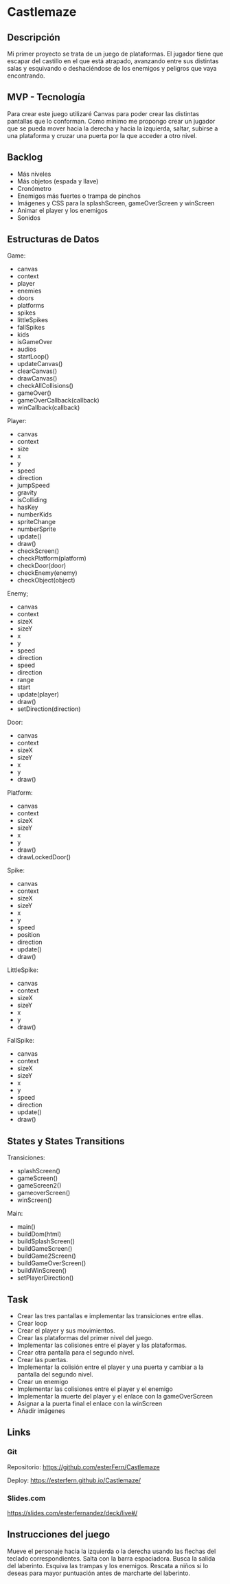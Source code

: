 # Castlemaze

## Descripción

Mi primer proyecto se trata de un juego de plataformas. El jugador tiene que escapar del castillo en el que está atrapado, avanzando entre sus distintas salas y esquivando o deshaciéndose de los enemigos y peligros que vaya encontrando. 

## MVP - Tecnología

Para crear este juego utilizaré Canvas para poder crear las distintas pantallas que lo conforman. Como mínimo me propongo crear un jugador que se pueda mover hacia la derecha y hacia la izquierda, saltar, subirse a una plataforma y cruzar una puerta por la que acceder a otro nivel.

## Backlog

- Más niveles
- Más objetos (espada y llave)
- Cronómetro
- Enemigos más fuertes o trampa de pinchos
- Imágenes y CSS para la splashScreen, gameOverScreen y winScreen
- Animar el player y los enemigos
- Sonidos


## Estructuras de Datos


Game:

- canvas
- context
- player
- enemies
- doors
- platforms
- spikes
- littleSpikes
- fallSpikes
- kids
- isGameOver
- audios
- startLoop()
- updateCanvas()
- clearCanvas()
- drawCanvas()
- checkAllCollisions()
- gameOver()
- gameOverCallback(callback)
- winCallback(callback)


Player:

- canvas
- context
- size
- x
- y
- speed
- direction
- jumpSpeed
- gravity
- isColliding
- hasKey
- numberKids
- spriteChange
- numberSprite
- update()
- draw()
- checkScreen()
- checkPlatform(platform)
- checkDoor(door)
- checkEnemy(enemy)
- checkObject(object)

Enemy;

- canvas
- context
- sizeX
- sizeY
- x
- y
- speed
- direction
- speed
- direction
- range
- start
- update(player)
- draw()
- setDirection(direction)

Door:

- canvas
- context
- sizeX
- sizeY
- x
- y
- draw()


Platform:

- canvas
- context
- sizeX
- sizeY
- x
- y
- draw()
- drawLockedDoor()

Spike:

- canvas
- context
- sizeX
- sizeY
- x
- y
- speed
- position
- direction
- update()
- draw()


LittleSpike:

- canvas
- context
- sizeX
- sizeY
- x
- y
- draw()

FallSpike:

- canvas
- context
- sizeX
- sizeY
- x
- y
- speed
- direction
- update()
- draw()


## States y States Transitions

Transiciones:

- splashScreen()
- gameScreen()
- gameScreen2()
- gameoverScreen()
- winScreen()

Main:

- main()
- buildDom(html)
- buildSplashScreen()
- buildGameScreen()
- buildGame2Screen()
- buildGameOverScreen()
- buildWinScreen()
- setPlayerDirection()


## Task

- Crear las tres pantallas e implementar las transiciones entre ellas.
- Crear loop
- Crear el player y sus movimientos.
- Crear las plataformas del primer nivel del juego.
- Implementar las colisiones entre el player y las plataformas.
- Crear otra pantalla para el segundo nivel.
- Crear las puertas.
- Implementar la colisión entre el player y una puerta y cambiar a la pantalla del segundo nivel.
- Crear un enemigo
- Implementar las colisiones entre el player y el enemigo
- Implementar la muerte del player y el enlace con la gameOverScreen
- Asignar a la puerta final el enlace con la winScreen
- Añadir imágenes


## Links

### Git

Repositorio: https://github.com/esterFern/Castlemaze

Deploy: https://esterfern.github.io/Castlemaze/

### Slides.com

https://slides.com/esterfernandez/deck/live#/

## Instrucciones del juego 

Mueve el personaje hacia la izquierda o la derecha usando las flechas del teclado correspondientes. Salta con la barra espaciadora.
Busca la salida del laberinto. Esquiva las trampas y los enemigos. Rescata a niños si lo deseas para mayor puntuación antes de marcharte del laberinto. 